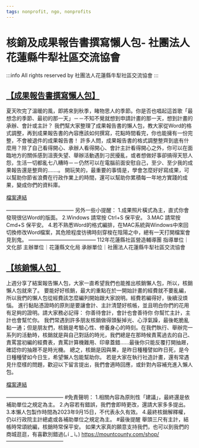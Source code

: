 ```yaml
---
tags: nonprofit, ngo, nonprofits
---
```

# 核銷及成果報告書撰寫懶人包- 社團法人花蓮縣牛犁社區交流協會

:::info
All rights reserved by 社團法人花蓮縣牛犁社區交流協會
:::

## [【成果報告書撰寫懶人包】](https://www.facebook.com/e7968/posts/pfbid028d2teySDUMS7p7wtTkWFDghmhmS46C6kMaAqhyUrrbA2867U6bqcGRnEihMQTLtHl)
夏天吹完了溫暖的風，即將來到秋季，睹物思人的季節。你是否也唱起這首歌「最想念的季節、最初的那一天」－－不知不覺就想到申請計畫的那一天，想到計畫的承辦、會計或主計？
我們幫大家整理了成果報告書的懶人包，教大家從Word的格式調整，再到成果報告書的內容應該如何撰寫，花點時間看完，你也能擁有一份完整，不會被退件的成果報告書！
許多人問，成果報告書的格式調整整齊到底有什麼用？除了自己看得開心、承辦人看得開心、會計主計看得開心之外，你可以在面臨地方的關係感到沮喪失望、舉辦活動遇到刁民擾亂，或者想做好事卻搞得天怒人怨，生活一切都亂七八糟時－－仍然可以在電腦前面安慰自己，至少、至少我的成果報告還是整齊的.......。
開玩笑的，最重要的事情是，學會怎麼好好寫成果，可以幫助你節省浪費在行政作業上的時間，還可以幫助你累積每一年地方實踐的成果，變成你們的資料庫。

[檔案連結](https://drive.google.com/file/d/15nh2ZcRPwRlS5WJknwroWZPUoej0RdjJ/view)

—————————————
另外一些小提醒：
1.成果照片橫式為主，直式你會發現很佔Word的版面。
2.Windows 請常按 Ctrl+S 保平安。
3.MAC 請常按 Cmd+S 保平安。
4.若不熟悉Word的格式編排，在MAC系統與Windows中來回切換修改Word檔案，其危險程度彷彿時刻穿梭在陰陽之中，總有一天打開檔案會見到鬼。
—————————————
112年花蓮縣社區營造輔導團
指導單位｜文化部
主辦單位｜花蓮縣文化局
承辦單位｜社團法人花蓮縣牛犁社區交流協會

## [【核銷懶人包】](https://www.facebook.com/e7968/posts/pfbid0147rdg49nYzFM9A11LAzEtfJovkcJWEwRw5YWMpWjkAD1QKiULrmCuHVzRiTmCW7l)
上週分享了結案報告懶人包，大家一直希望我們也能推出核銷懶人包，所以，核銷懶人包就來了。
要能好好核銷，最大的重點在於一開始計畫的經費就不要亂編，所以我們的懶人包從經費該怎麼編列開始跟大家說明。經費若編得好，後續沒煩惱。
進行黏貼憑證時的原則是要讓會計、主計清楚好核帳，並且明白你們的花用有足夠的證明。請大家務必記得：
你善待會計，會計也會善待你
你幫忙主計，主計也會幫忙你。
我們常遇到許多朋友核銷做得頭髮掉光、心浮氣躁，最後乾脆亂黏一通；但是朋友們，核銷是考驗心性、修養身心的時刻。在我們執行、舉辦完一系列的活動時，核銷就是與自己對話的時光，我們總是在那時候責罵過去的自己、責罵當初編的經費表，責罵計算機難用、印章蓋錯......最後你只能反覆打開抽屜，確認你的抽屜不是時光機。
總之，核銷是因與果，是昨日種種譬如昨日死，是今日種種譬如今日生，希望懶人包能幫助你。
若是大家在執行社造計畫，還有常遇見什麼樣的問題，歡迎以下留言提出，我們會適時回應，或針對內容補充進入懶人包。

[檔案連結](https://drive.google.com/file/d/1j_BOcej8hK-2O8hu6S6_5VmgXBz65uw_/view)

———————————
#免責聲明：
1.相關內容為原則性「建議」，最終還是依補助單位之規定為主。
2.內容若有錯誤，我們會即時更改，還請大家多多提出。
3.本懶人包製作時間為2023年9月15日，不代表永久有效。
4.最終核銷解釋權，仍以行政院主計總處或各補助單位之規定為主。
#最後提醒
舉頭三尺有主計，結帳時常頌統編，核銷時常保平安。
如果大家真的願意支持我們，也可以到我們的商城逛逛，有喜歡別錯過(｡í _ ì｡)
https://mountcounty.com/shop/
———————————
